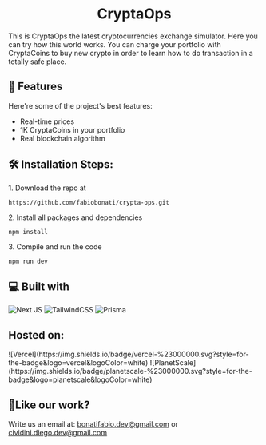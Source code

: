 <h1 align="center" id="title">CryptaOps</h1>

<p id="description">This is CryptaOps the latest cryptocurrencies exchange simulator. Here you can try how this world works. You can charge your portfolio with CryptaCoins to buy new crypto in order to learn how to do transaction in a totally safe place.</p>

  
  
<h2>🧐 Features</h2>

Here're some of the project's best features:

*   Real-time prices
*   1K CryptaCoins in your portfolio
*   Real blockchain algorithm

<h2>🛠️ Installation Steps:</h2>

<p>1. Download the repo at</p>

```
https://github.com/fabiobonati/crypta-ops.git
```

<p>2. Install all packages and dependencies</p>

```
npm install
```

<p>3. Compile and run the code</p>

```
npm run dev
```

  
  
<h2>💻 Built with</h2>

![Next JS](https://img.shields.io/badge/Next-black?style=for-the-badge&logo=next.js&logoColor=white)
![TailwindCSS](https://img.shields.io/badge/tailwindcss-%2338B2AC.svg?style=for-the-badge&logo=tailwind-css&logoColor=white)
![Prisma](https://img.shields.io/badge/Prisma-3982CE?style=for-the-badge&logo=Prisma&logoColor=white)

<h2>Hosted on:</h2>
![Vercel](https://img.shields.io/badge/vercel-%23000000.svg?style=for-the-badge&logo=vercel&logoColor=white)
![PlanetScale](https://img.shields.io/badge/planetscale-%23000000.svg?style=for-the-badge&logo=planetscale&logoColor=white)

<h2>💖Like our work?</h2>

Write us an email at: bonatifabio.dev@gmail.com or cividini.diego.dev@gmail.com
